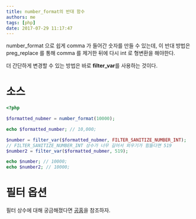 ```yaml
---
title: number_format의 반대 함수
authors: me
tags: [php]
date: 2017-07-29 11:17:47
---
```


number_format 으로 쉽게 comma 가 들어간 숫자를 만들 수 있는데,
이 반대 방법은 preg_replace 를 통해 comma 를 제거한 뒤에 다시 int 로 형변환을 해야한다.

더 간단하게 변경할 수 있는 방법은 바로 **filter_var**를 사용하는 것이다.

# 소스

```php
<?php

$formatted_nubmer = number_format(10000);

echo $formatted_number; // 10,000;

$number = filter_var($formatted_nubmer, FILTER_SANITIZE_NUMBER_INT);
// FILTER_SANITIZE_NUMBER_INT 상수가 너무 길어서 외우기가 힘들다면 519
$number2 = filter_var($formatted_nubmer, 519);

echo $number; // 10000;
echo $number2; // 10000;
```

# 필터 옵션

필터 상수에 대해 궁금해졌다면 [공홈](https://php.net/manual/en/filter.filters.php)을 참조하자.
